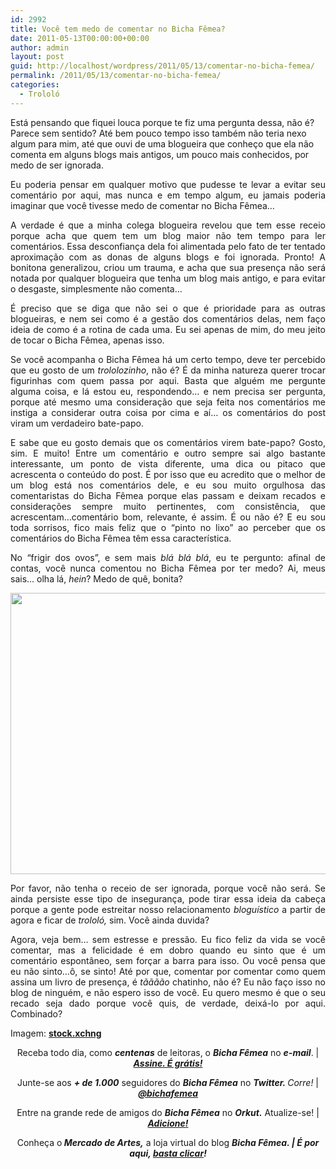 ```yaml
---
id: 2992
title: Você tem medo de comentar no Bicha Fêmea?
date: 2011-05-13T00:00:00+00:00
author: admin
layout: post
guid: http://localhost/wordpress/2011/05/13/comentar-no-bicha-femea/
permalink: /2011/05/13/comentar-no-bicha-femea/
categories:
  - Trololó
---
```

Está pensando que fiquei louca porque te fiz uma pergunta dessa, não é? Parece sem sentido? Até bem pouco tempo isso também não teria nexo algum para mim, até que ouvi de uma blogueira que conheço que ela não comenta em alguns blogs mais antigos, um pouco mais conhecidos, por medo de ser ignorada.

<p style="text-align: justify;">
  Eu poderia pensar em qualquer motivo que pudesse te levar a evitar seu comentário por aqui, mas nunca e em tempo algum, eu jamais poderia imaginar que você tivesse medo de comentar no Bicha Fêmea…
</p>

<!--more-->

<p style="text-align: justify;">
  A verdade é que a minha colega blogueira revelou que tem esse receio porque acha que quem tem um blog maior não tem tempo para ler comentários. Essa desconfiança dela foi alimentada pelo fato de ter tentado aproximação com as donas de alguns blogs e foi ignorada. Pronto! A bonitona generalizou, criou um trauma, e acha que sua presença não será notada por qualquer blogueira que tenha um blog mais antigo, e para evitar o desgaste, simplesmente não comenta…
</p>

<p style="text-align: justify;">
  É preciso que se diga que não sei o que é prioridade para as outras blogueiras, e nem sei como é a gestão dos comentários delas, nem faço ideia de como é a rotina de cada uma. Eu sei apenas de mim, do meu jeito de tocar o Bicha Fêmea, apenas isso.
</p>

<p style="text-align: justify;">
  Se você acompanha o Bicha Fêmea há um certo tempo, deve ter percebido que eu gosto de um <em>trololozinho</em>, não é? É da minha natureza querer trocar figurinhas com quem passa por aqui. Basta que alguém me pergunte alguma coisa, e lá estou eu, respondendo… e nem precisa ser pergunta, porque até mesmo uma consideração que seja feita nos comentários me instiga a considerar outra coisa por cima e aí… os comentários do post viram um verdadeiro bate-papo.
</p>

<p style="text-align: justify;">
  E sabe que eu gosto demais que os comentários virem bate-papo? Gosto, sim. E muito! Entre um comentário e outro sempre sai algo bastante interessante, um ponto de vista diferente, uma dica ou pitaco que acrescenta o conteúdo do post. É por isso que eu acredito que o melhor de um blog está nos comentários dele, e eu sou muito orgulhosa das comentaristas do Bicha Fêmea porque elas passam e deixam recados e considerações sempre muito pertinentes, com consistência, que acrescentam…comentário bom, relevante, é assim. É ou não é? E eu sou toda sorrisos, fico mais feliz que o “pinto no lixo” ao perceber que os comentários do Bicha Fêmea têm essa característica.
</p>

<p style="text-align: justify;">
  No “frigir dos ovos”, e sem mais <em>blá blá blá</em>, eu te pergunto: afinal de contas, você nunca comentou no Bicha Fêmea por ter medo? Ai, meus sais… olha lá, <em>hein</em>? Medo de quê, bonita?
</p>

<p style="text-align: center;">
  <a href="http://www.trololodemulher.com.br/blog/wp-content/uploads/2011/05/medo-de-comentar.jpg"><img class="alignnone size-full wp-image-6357" title="medo de comentar" src="http://www.trololodemulher.com.br/blog/wp-content/uploads/2011/05/medo-de-comentar.jpg" alt="" width="600" height="450" /></a>
</p>

<p style="text-align: justify;">
  Por favor, não tenha o receio de ser ignorada, porque você não será. Se ainda persiste esse tipo de insegurança, pode tirar essa ideia da cabeça porque a gente pode estreitar nosso relacionamento <em>bloguístico</em> a partir de agora e ficar de <em>trololó,</em> sim. Você ainda duvida?
</p>

<p style="text-align: justify;">
  Agora, veja bem… sem estresse e pressão. Eu fico feliz da vida se você comentar, mas a felicidade é em dobro quando eu sinto que é um comentário espontâneo, sem forçar a barra para isso. Ou você pensa que eu não sinto…ô, se sinto! Até por que, comentar por comentar como quem assina um livro de presença, é <em>tãããão</em> chatinho, não é? Eu não faço isso no blog de ninguém, e não espero isso de você. Eu quero mesmo é que o seu recado seja dado porque você quis, de verdade, deixá-lo por aqui. Combinado?
</p>

Imagem: **<a href="http://www.sxc.hu/" target="_blank">stock.xchng</a>**

<p style="text-align: center;">
  Receba todo dia, como <strong><em>centenas</em></strong> de leitoras, o <strong><em>Bicha Fêmea</em></strong> no <strong><em>e-mail</em></strong>. | <strong><em><a href="http://feedburner.google.com/fb/a/mailverify?uri=blogbichafemea&loc=pt_BR">Assine. É grátis!</a></em></strong>
</p>

<p style="text-align: center;">
  Junte-se aos <strong><em>+ de 1.000</em></strong> seguidores do <strong><em>Bicha Fêmea</em></strong> no <em><strong>Twitter. </strong>Corre!</em> | <strong><em><a href="http://twitter.com/bichafemea">@bichafemea</a></em></strong>
</p>

<p style="text-align: center;">
  Entre na grande rede de amigos do <strong><em>Bicha Fêmea</em></strong> no <strong><em>Orkut.</em></strong> Atualize-se! | <strong><em><a href="http://www.orkut.com.br/Main#Profile?uid=5161612886294499900">Adicione!</a></em></strong>
</p>

<p style="text-align: center;">
  Conheça o<strong><em> Mercado de Artes,</em></strong> a loja virtual do blog <strong><em>Bicha Fêmea. | É por aqui, </em></strong><a href="http://www.trololodemulher.com.br/loja/"><strong><em>basta clicar</em></strong></a><strong><em>!</em></strong>
</p>